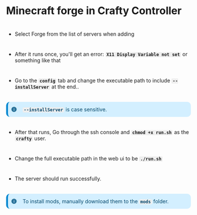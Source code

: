 <style>
/* For styling the rendered Markdown */
.callout {
  border-inline-start: 5px solid #bbb;
  background-color: #eee;
  border-radius: 10px;
  padding: 12px 12px 12px 40px;
  /* height: auto; */
  display: block;
  position: relative;
  overflow: auto
}


.callout:before {
  background-image: url("data:image/svg+xml;base64,PHN2ZyB2aWV3Qm94PSIwIDAgMjQgMjQiIGZpbGw9IiMwMTUzODAiIHhtbG5zPSJodHRwOi8vd3d3LnczLm9yZy8yMDAwL3N2ZyI+ICAgIDxwYXRoIGQ9Ik0wIDBoMjR2MjRIMHoiIGZpbGw9Im5vbmUiLz4gICAgPHBhdGggZD0iTTEyIDJDNi40OCAyIDIgNi40OCAyIDEyczQuNDggMTAgMTAgMTAgMTAtNC40OCAxMC0xMFMxNy41MiAyIDEyIDJ6bTEgMTVoLTJ2LTZoMnY2em0wLThoLTJWN2gydjJ6Ii8+PC9zdmc+");
  background-repeat: no-repeat;
  content: "";
  width: 1.2em;
  height: 1.2em;
  left: 8px;
  /* top: 50%; */
  margin-top: 0px;
  display: inline-block;
  position: absolute;
  line-height: 1;
  opacity: .8
}

.callout.success {
  border-left-color: #0f7d15;
  background-color: #eafdeb;
  color: #063409
}

html.dark-mode .callout.success {
  background-color: #031904
}

html.dark-mode .callout.success {
  color: #129419
}

.callout.success:before {
  background-image: url("data:image/svg+xml;base64,PHN2ZyB2aWV3Qm94PSIwIDAgMjQgMjQiIGZpbGw9IiMzNzZjMzkiIHhtbG5zPSJodHRwOi8vd3d3LnczLm9yZy8yMDAwL3N2ZyI+ICAgIDxwYXRoIGQ9Ik0wIDBoMjR2MjRIMHoiIGZpbGw9Im5vbmUiLz4gICAgPHBhdGggZD0iTTEyIDJDNi40OCAyIDIgNi40OCAyIDEyczQuNDggMTAgMTAgMTAgMTAtNC40OCAxMC0xMFMxNy41MiAyIDEyIDJ6bS0yIDE1bC01LTUgMS40MS0xLjQxTDEwIDE0LjE3bDcuNTktNy41OUwxOSA4bC05IDl6Ii8+PC9zdmc+")
}

.callout.danger {

  border-left-color: #ab0f0e;
  background-color: #fcdbdb;
  color: #4d0706
}

html.dark-mode .callout.danger {
  background-color: #1e0302
}

html.dark-mode .callout.danger {
  color: #c31110
}

.callout.danger:before {
  background-image: url("data:image/svg+xml;base64,PHN2ZyB2aWV3Qm94PSIwIDAgMjQgMjQiIGZpbGw9IiNiOTE4MTgiIHhtbG5zPSJodHRwOi8vd3d3LnczLm9yZy8yMDAwL3N2ZyI+ICAgIDxwYXRoIGQ9Ik0xNS43MyAzSDguMjdMMyA4LjI3djcuNDZMOC4yNyAyMWg3LjQ2TDIxIDE1LjczVjguMjdMMTUuNzMgM3pNMTIgMTcuM2MtLjcyIDAtMS4zLS41OC0xLjMtMS4zIDAtLjcyLjU4LTEuMyAxLjMtMS4zLjcyIDAgMS4zLjU4IDEuMyAxLjMgMCAuNzItLjU4IDEuMy0xLjMgMS4zem0xLTQuM2gtMlY3aDJ2NnoiLz4gICAgPHBhdGggZD0iTTAgMGgyNHYyNEgweiIgZmlsbD0ibm9uZSIvPjwvc3ZnPg==")
}

.callout.info {
  border-left-color: #0288d1;
  color: #01466c;
  background-color: #d3efff
}

html.dark-mode .callout.info {
  color: #09a7fd
}

html.dark-mode .callout.info {
  background-color: #001520
}

.callout.warning {
  border-left-color: #cf4d03;
  background-color: #fee3d3;
  color: #6a2802
}

html.dark-mode .callout.warning {
  background-color: #1a0a00
}

html.dark-mode .callout.warning {
  color: #cf4d03
}

.callout.warning:before {
  background-image: url("data:image/svg+xml;base64,PHN2ZyB2aWV3Qm94PSIwIDAgMjQgMjQiIGZpbGw9IiNiNjUzMWMiIHhtbG5zPSJodHRwOi8vd3d3LnczLm9yZy8yMDAwL3N2ZyI+ICAgIDxwYXRoIGQ9Ik0wIDBoMjR2MjRIMHoiIGZpbGw9Im5vbmUiLz4gICAgPHBhdGggZD0iTTEgMjFoMjJMMTIgMiAxIDIxem0xMi0zaC0ydi0yaDJ2MnptMC00aC0ydi00aDJ2NHoiLz48L3N2Zz4=")
}

.callout a {
  color: inherit;
  text-decoration: underline
}

code {
  background-color: #eee;
  border-radius: 3px;
  font-family: monospace;
  font-weight: bold;
  padding: 0 3px;
}

ol li {
  padding: 5px 0px;
}

ul li {
  padding: 5px 0px;
}

.container,
.row .col {
  padding: 0 var(--ifm-spacing-horizontal);
  width: 100%
}

.row .col,
img {
  max-width: 100%
}
</style>

# Minecraft forge in Crafty Controller

- Select Forge from the list of servers when adding

- After it runs once, you'll get an error: `X11 Display Variable not set` or something like that

- Go to the `config` tab and change the executable path to include `--installServer` at the end..

<p class="callout info"><code>--installServer</code> is case sensitive.</p> 

- After that runs, Go through the ssh console and `chmod +x run.sh` as the `crafty` user.

- Change the full executable path in the web ui to be `./run.sh` 

- The server should run successfully.

<p class="callout info">To install mods, manually download them to the <code>mods</code> folder.</p> 

